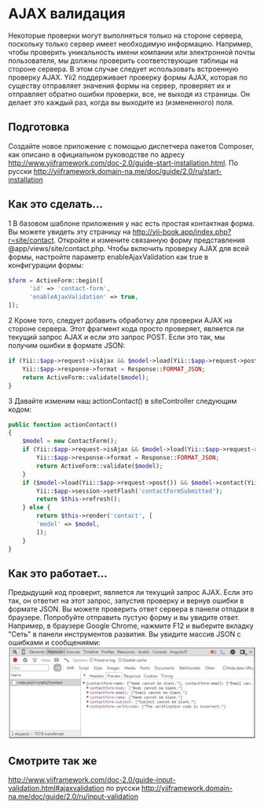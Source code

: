AJAX валидация
===
Некоторые проверки могут выполняться только на стороне сервера, поскольку только сервер имеет необходимую информацию. Например, чтобы проверить уникальность имени компании или электронной почты пользователя, мы должны проверить соответствующие таблицы на стороне сервера. В этом случае следует использовать встроенную проверку AJAX. Yii2 поддерживает проверку формы AJAX, которая по существу отправляет значения формы на сервер, проверяет их и отправляет обратно ошибки проверки, все, не выходя из страницы. Он делает это каждый раз, когда вы выходите из (измененного) поля.

Подготовка 
---
Создайте новое приложение с помощью диспетчера пакетов Composer, как описано в официальном руководстве по адресу <http://www.yiiframework.com/doc-2.0/guide-start-installation.html>. 
По русски <http://yiiframework.domain-na.me/doc/guide/2.0/ru/start-installation>

Как это сделать...
---

1 В базовом шаблоне приложения у нас есть простая контактная форма. Вы можете увидеть эту страницу на http://yii-book.app/index.php?r=site/contact. Откройте и измените связанную форму представления @app/views/site/contact.php. Чтобы включить проверку AJAX для всей формы, настройте параметр enableAjaxValidation как true в конфигурации формы:
```php
$form = ActiveForm::begin([
      'id' => 'contact-form',
      'enableAjaxValidation' => true,
]);
```

2 Кроме того, следует добавить обработку для проверки AJAX на стороне сервера. Этот фрагмент кода просто проверяет, является ли текущий запрос AJAX и если это запрос POST. Если это так, мы получим ошибки в формате JSON:
```php
if (Yii::$app->request->isAjax && $model->load(Yii::$app->request->post())) {
    Yii::$app->response->format = Response::FORMAT_JSON;
    return ActiveForm::validate($model);
}
```

3 Давайте изменим наш actionContact() в siteController следующим кодом:
```php
public function actionContact()
{
    $model = new ContactForm();
    if (Yii::$app->request->isAjax && $model->load(Yii::$app->request->post())) {
        Yii::$app->response->format = Response::FORMAT_JSON;
        return ActiveForm::validate($model);
    }
    if ($model->load(Yii::$app->request->post()) && $model->contact(Yii::$app->params['adminEmail'])) {
        Yii::$app->session->setFlash('contactFormSubmitted');
        return $this->refresh();
    } else {
        return $this->render('contact', [
        'model' => $model,
        ]);
    }
}
```

Как это работает...
---
Предыдущий код проверит, является ли текущий запрос AJAX. Если это так, он ответит на этот запрос, запустив проверку и вернув ошибки в формате JSON.
Вы можете проверить ответ сервера в панели отладки в браузере. Попробуйте отправить пустую форму и вы увидите ответ.
Например, в браузере Google Chrome, нажмите F12 и выберите вкладку "Сеть" в панели инструментов развития. Вы увидите массив JSON с ошибками и сообщениями:
![](img/205_1.jpg)

Смотрите так же
---
<http://www.yiiframework.com/doc-2.0/guide-input-validation.html#ajaxvalidation>
по русски <http://yiiframework.domain-na.me/doc/guide/2.0/ru/input-validation>

